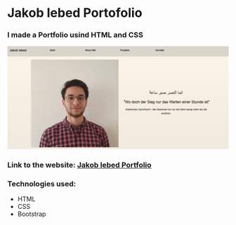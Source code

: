 # Jakob Iebed Portofolio

### I made a Portfolio usind HTML and CSS

![alt text](screenshot.png)

### Link to the website: [Jakob Iebed Portfolio](https://jakobiebed.github.io/)

### Technologies used:
- HTML
- CSS
- Bootstrap

